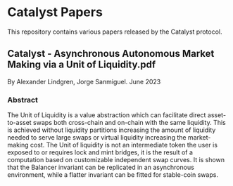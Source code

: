 # Catalyst Papers
This repository contains various papers released by the Catalyst protocol.

## Catalyst - Asynchronous Autonomous Market Making via a Unit of Liquidity.pdf
By Alexander Lindgren, Jorge Sanmiguel. June 2023

### Abstract

The Unit of Liquidity is a value abstraction which can facilitate direct asset-to-asset swaps both cross-chain and on-chain with the same liquidity. This is achieved without liquidity partitions increasing the amount of liquidity needed to serve large swaps or virtual liquidity increasing the market-making cost. The Unit of liquidity is not an intermediate token the user is exposed to or requires lock and mint bridges, it is the result of a computation based on customizable independent swap curves. It is shown that the Balancer invariant can be replicated in an asynchronous environment, while a flatter invariant can be fitted for stable-coin swaps.